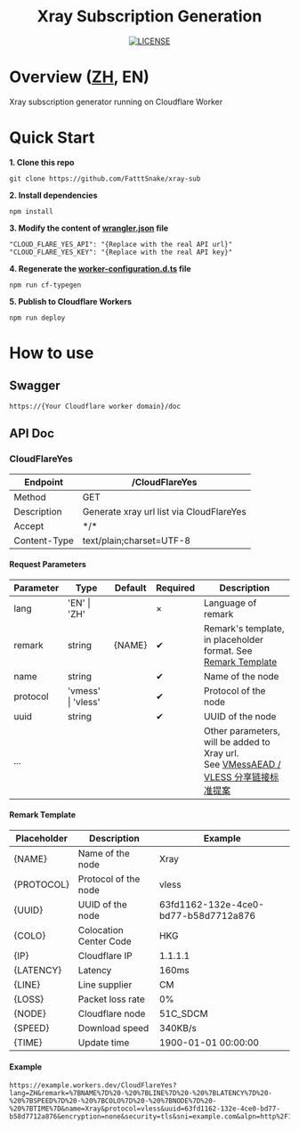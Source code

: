 <div align="center">
    <h1>
        <span>Xray Subscription Generation</span>
    </h1>
</div>
<div align="center">
    <a href="LICENSE">
        <img alt="LICENSE" src="https://img.shields.io/github/license/FatttSnake/xray-sub">
    </a>
</div>

# Overview ([ZH](README_zh.md), EN)

Xray subscription generator running on Cloudflare Worker

# Quick Start

**1. Clone this repo**

```shell
git clone https://github.com/FatttSnake/xray-sub
```

**2. Install dependencies**

```shell
npm install
```

**3. Modify the content of [wrangler.json](wrangler.json) file**

```text
"CLOUD_FLARE_YES_API": "{Replace with the real API url}"
"CLOUD_FLARE_YES_KEY": "{Replace with the real API key}"
```

**4. Regenerate the [worker-configuration.d.ts](worker-configuration.d.ts) file**

```shell
npm run cf-typegen
```

**5. Publish to Cloudflare Workers**

```shell
npm run deploy
```

# How to use

## Swagger

```text
https://{Your Cloudflare worker domain}/doc
```

## API Doc

### CloudFlareYes

| Endpoint     | /CloudFlareYes                           |
|--------------|------------------------------------------|
| Method       | GET                                      |
| Description  | Generate xray url list via CloudFlareYes |
| Accept       | \*/*                                     |
| Content-Type | text/plain;charset=UTF-8                 |

#### Request Parameters

| Parameter | Type               | Default | Required | Description                                                                                                                           |
|-----------|--------------------|---------|----------|---------------------------------------------------------------------------------------------------------------------------------------|
| lang      | 'EN' \| 'ZH'       |         | ×        | Language of remark                                                                                                                    |
| remark    | string             | {NAME}  | ✔        | Remark's template, in placeholder format. See [Remark Template](#remark-template)                                                     |
| name      | string             |         | ✔        | Name of the node                                                                                                                      |
| protocol  | 'vmess' \| 'vless' |         | ✔        | Protocol of the node                                                                                                                  |
| uuid      | string             |         | ✔        | UUID of the node                                                                                                                      |
| ...       |                    |         |          | Other parameters,  will be added to Xray url. <br>See [VMessAEAD / VLESS 分享链接标准提案](https://github.com/XTLS/Xray-core/discussions/716) |

#### Remark Template

| Placeholder | Description            | Example                              |
|-------------|------------------------|--------------------------------------|
| {NAME}      | Name of the node       | Xray                                 |
| {PROTOCOL}  | Protocol of the node   | vless                                |
| {UUID}      | UUID of the node       | 63fd1162-132e-4ce0-bd77-b58d7712a876 |
| {COLO}      | Colocation Center Code | HKG                                  |
| {IP}        | Cloudflare IP          | 1.1.1.1                              |
| {LATENCY}   | Latency                | 160ms                                |
| {LINE}      | Line supplier          | CM                                   |
| {LOSS}      | Packet loss rate       | 0%                                   |
| {NODE}      | Cloudflare node        | 51C_SDCM                             |
| {SPEED}     | Download speed         | 340KB/s                              |
| {TIME}      | Update time            | 1900-01-01 00:00:00                  |

#### Example

```text
https://example.workers.dev/CloudFlareYes?lang=ZH&remark=%7BNAME%7D%20-%20%7BLINE%7D%20-%20%7BLATENCY%7D%20-%20%7BSPEED%7D%20-%20%7BCOLO%7D%20-%20%7BNODE%7D%20-%20%7BTIME%7D&name=Xray&protocol=vless&uuid=63fd1162-132e-4ce0-bd77-b58d7712a876&encryption=none&security=tls&sni=example.com&alpn=http%2F1.1&type=ws&host=example.com&path=%2F%3Fed%3D2048
```
